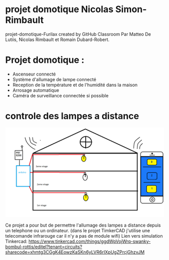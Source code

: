 # projet domotique Nicolas Simon-Rimbault
projet-domotique-Furilax created by GitHub Classroom
Par Matteo De Lutiis, Nicolas Rimbault et Romain Dubard-Robert.

# Projet domotique :
- Ascenseur connecté
- Système d'allumage de lampe connecté 
- Reception de la température et de l'humidité dans la maison
- Arrosage automatique
- Caméra de surveillance connectée si possible

# controle des lampes a distance

![](projet-lampes.png)

Ce projet a pour but de permettre l'allumage des lampes a distance depuis un telephone ou un ordinateur. (dans le projet TimkerCAD j'utilise une telecomande infrarouge car il n'y a pas de module wifi)
Lien vers simulation Tinkercad: https://www.tinkercad.com/things/ggdWpVojWrq-swanky-bombul-rottis/editel?tenant=circuits?sharecode=xhmtg3CGgK4EowzKaSKn6yLVR6rIXpUgZPrcjGhzvJM
